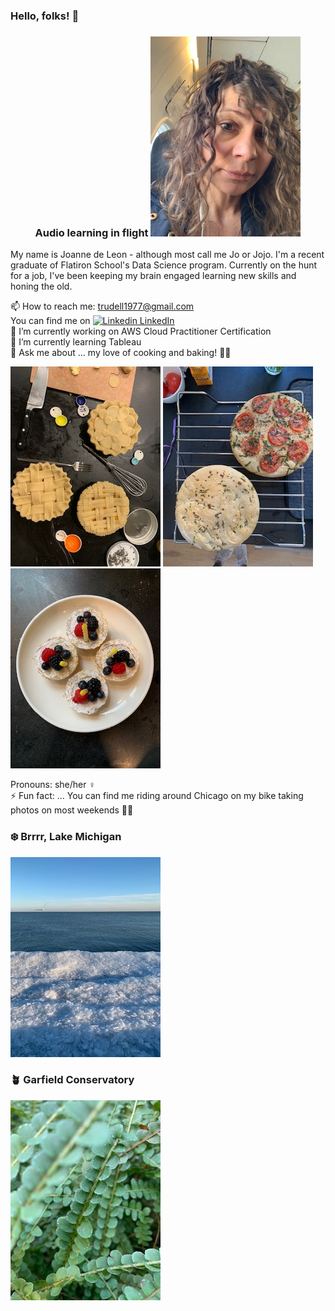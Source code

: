 ### Hello, folks! 👋
### <div align="center"> Audio learning in flight ![Image](selfieAIR.jpg) 

<div align="left">
My name is Joanne de Leon - although most call me Jo or Jojo. I'm a recent graduate of Flatiron School's Data Science program. Currently on the hunt for a job, I've been keeping my brain engaged learning new skills and honing the old.
  
   
    
📫 How to reach me: trudell1977@gmail.com  
You can find me on [![Linkedin](https://i.stack.imgur.com/gVE0j.png) LinkedIn](https://www.linkedin.com/)
&nbsp;   
🔭 I’m currently working on AWS Cloud Practitioner Certification   
🌱 I’m currently learning Tableau  
💬 Ask me about ... my love of cooking and baking! 👩‍🍳
    
![Image](3SMpies.jpg) ![Image](focaccia.jpg) ![Image](miniTarts.jpg)   
     

Pronouns: she/her ♀️     
⚡ Fun fact: ... You can find me riding around Chicago on my bike taking photos on most weekends 🚴‍♀️ 
### ❄️ Brrrr, Lake Michigan    
![Image](iceLakeMich.jpg) 
### 🪴 Garfield Conservatory
![Image](buttonFern.jpg)
